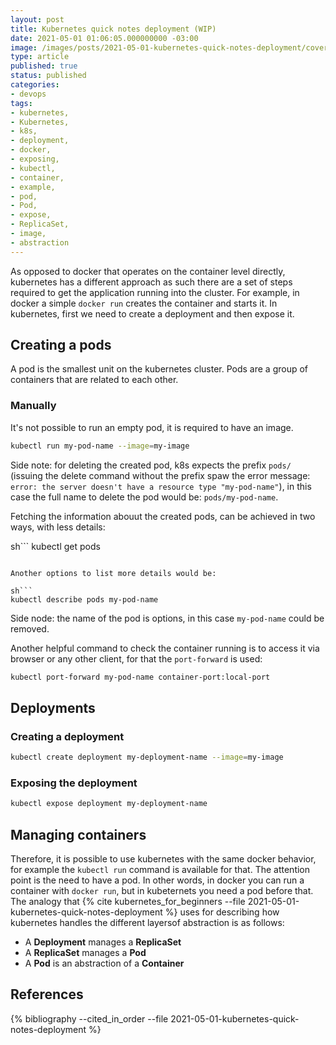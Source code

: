 ```yaml
---
layout: post
title: Kubernetes quick notes deployment (WIP)
date: 2021-05-01 01:06:05.000000000 -03:00
image: /images/posts/2021-05-01-kubernetes-quick-notes-deployment/cover.png
type: article
published: true
status: published
categories:
- devops
tags:
- kubernetes,
- Kubernetes,
- k8s,
- deployment,
- docker,
- exposing,
- kubectl,
- container,
- example,
- pod,
- Pod,
- expose,
- ReplicaSet,
- image,
- abstraction
---
```


As opposed to docker that operates on the container level directly, kubernetes
has a different approach as such there are a set of steps required to get
the application running into the cluster.  For example, in docker a simple
`docker run` creates the container and starts it. In kubernetes, first we need
to create a deployment and
then expose it.

## Creating a pods

A pod is the smallest unit on the kubernetes cluster. Pods are a group of
containers that are related to each other.

### Manually

It's not possible to run an empty pod, it is required to have an image.

```sh
kubectl run my-pod-name --image=my-image
```

Side note: for deleting the created pod, k8s expects the prefix `pods/` (issuing
the delete command without the prefix spaw the error message:
`error: the server doesn't have a resource type "my-pod-name"`), in this
case the full name to delete the pod would be: `pods/my-pod-name`.

Fetching the information abouut the created pods, can be achieved in two ways,
with less details:

sh```
kubectl get pods
```

Another options to list more details would be:

sh```
kubectl describe pods my-pod-name
```

Side node: the name of the pod is options, in this case `my-pod-name` could be
removed.

Another helpful command to check the container running is to access it via
browser or any other client, for that the `port-forward` is used:

```sh
kubectl port-forward my-pod-name container-port:local-port
```

## Deployments

### Creating a deployment

```sh
kubectl create deployment my-deployment-name --image=my-image
```

### Exposing the deployment

```sh
kubectl expose deployment my-deployment-name
```
## Managing containers

Therefore, it is possible to use kubernetes with the same docker behavior,
for example the `kubectl run` command is available for that. The attention point
is the need to have a pod. In other words, in docker you can run a container
with `docker run`, but in kubeternets you need a pod before that. The analogy
that {% cite kubernetes_for_beginners --file 2021-05-01-kubernetes-quick-notes-deployment %}
uses for describing how kubernetes handles the different layersof abstraction
is as follows:

- A **Deployment** manages a **ReplicaSet** 
- A **ReplicaSet** manages a **Pod**
- A **Pod** is an abstraction of a **Container**

## References

{% bibliography --cited_in_order --file 2021-05-01-kubernetes-quick-notes-deployment %}